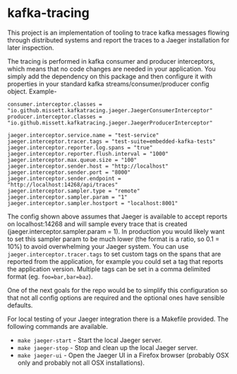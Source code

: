 # kafka-tracing

This project is an implementation of tooling to trace kafka messages flowing through distributed systems and report the
traces to a Jaeger installation for later inspection.

The tracing is performed in kafka consumer and producer interceptors, which means that no code changes are needed in
your application. You simply add the dependency on this package and then configure it with properties in your standard
kafka streams/consumer/producer config object. Example-

```
consumer.interceptor.classes = "io.github.missett.kafkatracing.jaeger.JaegerConsumerInterceptor"
producer.interceptor.classes = "io.github.missett.kafkatracing.jaeger.JaegerProducerInterceptor"

jaeger.interceptor.service.name = "test-service"
jaeger.interceptor.tracer.tags = "test-suite=embedded-kafka-tests"
jaeger.interceptor.reporter.log.spans = "true"
jaeger.interceptor.reporter.flush.interval = "1000"
jaeger.interceptor.max.queue.size = "100"
jaeger.interceptor.sender.host = "http://localhost"
jaeger.interceptor.sender.port = "8000"
jaeger.interceptor.sender.endpoint = "http://localhost:14268/api/traces"
jaeger.interceptor.sampler.type = "remote"
jaeger.interceptor.sampler.param = "1"
jaeger.interceptor.sampler.hostport = "localhost:8001"
```

The config shown above assumes that Jaeger is available to accept reports on localhost:14268 and will sample every trace
that is created (jaeger.interceptor.sampler.param = 1). In production you would likely want to set this sampler param to
be much lower (the format is a ratio, so 0.1 = 10%) to avoid overwhelming your Jaeger system. You can use
`jaeger.interceptor.tracer.tags` to set custom tags on the spans that are reported from the application, for example you
could set a tag that reports the application version. Multiple tags can be set in a comma delimited format
(eg. `foo=bar,bar=baz`).

One of the next goals for the repo would be to simplify this configuration so that not all config options are required
and the optional ones have sensible defaults.

For local testing of your Jaeger integration there is a Makefile provided. The following commands are available.
- `make jaeger-start` - Start the local Jaeger server.
- `make jaeger-stop` - Stop and clean up the local Jaeger server.
- `make jaeger-ui` - Open the Jaeger UI in a Firefox browser (probably OSX only and probably not all OSX installations).